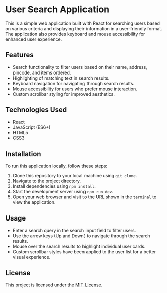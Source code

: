 # User Search Application

This is a simple web application built with React for searching users based on various criteria and displaying their information in a user-friendly format. The application also provides keyboard and mouse accessibility for enhanced user experience.

## Features

- Search functionality to filter users based on their name, address, pincode, and items ordered.
- Highlighting of matching text in search results.
- Keyboard navigation for navigating through search results.
- Mouse accessibility for users who prefer mouse interaction.
- Custom scrollbar styling for improved aesthetics.

## Technologies Used

- React
- JavaScript (ES6+)
- HTML5
- CSS3

## Installation

To run this application locally, follow these steps:

1. Clone this repository to your local machine using `git clone`.
2. Navigate to the project directory.
3. Install dependencies using `npm install`.
4. Start the development server using `npm run dev`.
5. Open your web browser and visit to the URL shown in the `terminal` to view the application.

## Usage

- Enter a search query in the search input field to filter users.
- Use the arrow keys (Up and Down) to navigate through the search results.
- Mouse over the search results to highlight individual user cards.
- Custom scrollbar styles have been applied to the user list for a better visual experience.

## License

This project is licensed under the [MIT License](LICENSE).
